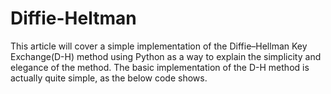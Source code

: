 # Diffie-Heltman
This article will cover a simple implementation of the Diffie–Hellman Key Exchange(D-H) method using Python as a way to explain the simplicity and elegance of the method. The basic implementation of the D-H method is actually quite simple, as the below code shows.
